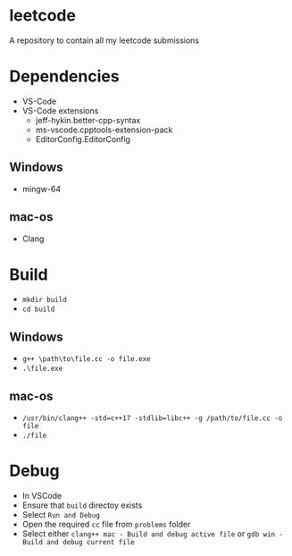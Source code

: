# leetcode
A repository to contain all my leetcode submissions

# Dependencies
* VS-Code
* VS-Code extensions
  * jeff-hykin.better-cpp-syntax
  * ms-vscode.cpptools-extension-pack
  * EditorConfig.EditorConfig

## Windows
* mingw-64

## mac-os
* Clang

# Build
* `mkdir build`
* `cd build`

## Windows
* `g++ \path\to\file.cc -o file.exe`
* `.\file.exe`

## mac-os
* `/usr/bin/clang++ -std=c++17 -stdlib=libc++ -g /path/to/file.cc -o file`
* `./file`

# Debug
* In VSCode
* Ensure that `build` directoy exists
* Select `Run and Debug`
* Open the required `cc` file from `problems` folder
* Select either `clang++ mac - Build and debug active file` or `gdb win - Build and debug current file`